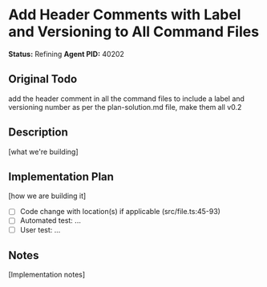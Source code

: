 # Add Header Comments with Label and Versioning to All Command Files
**Status:** Refining
**Agent PID:** 40202

## Original Todo
add the header comment in all the command files to include a label and versioning number as per the plan-solution.md file, make them all v0.2

## Description
[what we're building]

## Implementation Plan
[how we are building it]
- [ ] Code change with location(s) if applicable (src/file.ts:45-93)
- [ ] Automated test: ...
- [ ] User test: ...

## Notes
[Implementation notes]